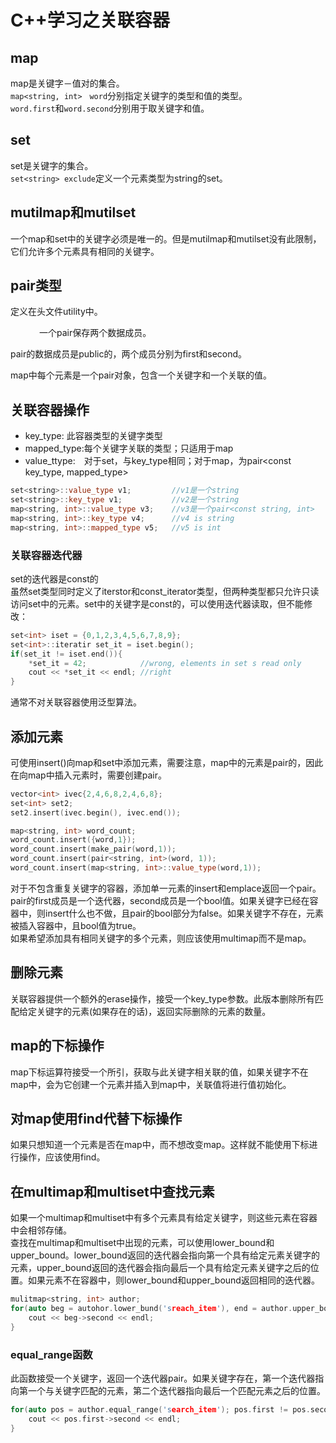 # C++学习之关联容器



## map  
map是关键字－值对的集合。　  
`map<string, int>　word`分别指定关键字的类型和值的类型。      　　　　
`word.first`和`word.second`分别用于取关键字和值。　







## set  
set是关键字的集合。  
`set<string> exclude`定义一个元素类型为string的set。　　　






## mutilmap和mutilset　　
一个map和set中的关键字必须是唯一的。但是mutilmap和mutilset没有此限制，它们允许多个元素具有相同的关键字。　　



## pair类型  

定义在头文件utility中。　　  

　　　
一个pair保存两个数据成员。　　　

pair的数据成员是public的，两个成员分别为first和second。　　　

map中每个元素是一个pair对象，包含一个关键字和一个关联的值。　　

## 关联容器操作   
- key_type: 此容器类型的关键字类型　　
- mapped_type:每个关键字关联的类型；只适用于map  
- value_ttype:　对于set，与key_type相同；对于map，为pair<const key_type, mapped_type>
```cpp
set<string>::value_type v1;         //v1是一个string
set<string>::key_type v1;           //v2是一个string
map<string, int>::value_type v3;    //v3是一个pair<const string, int>
map<string, int>::key_type v4;      //v4 is string
map<string, int>::mapped_type v5;   //v5 is int
```

### 关联容器迭代器　　

set的迭代器是const的  
虽然set类型同时定义了iterstor和const_iterator类型，但两种类型都只允许只读访问set中的元素。set中的关键字是const的，可以使用迭代器读取，但不能修改：  
```cpp
set<int> iset = {0,1,2,3,4,5,6,7,8,9};
set<int>::iteratir set_it = iset.begin();
if(set_it != iset.end()){
    *set_it = 42;            //wrong, elements in set s read only
    cout << *set_it << endl; //right
}
```

通常不对关联容器使用泛型算法。  
 

## 添加元素   
可使用insert()向map和set中添加元素，需要注意，map中的元素是pair的，因此在向map中插入元素时，需要创建pair。
```cpp
vector<int> ivec{2,4,6,8,2,4,6,8};
set<int> set2;
set2.insert(ivec.begin(), ivec.end());
```
```cpp
map<string, int> word_count;
word_count.insert({word,1});
word_count.insert(make_pair(word,1));
word_count.insert(pair<string, int>(word, 1));
word_count.insert(map<string, int>::value_type(word,1));
```

对于不包含重复关键字的容器，添加单一元素的insert和emplace返回一个pair。pair的first成员是一个迭代器，second成员是一个bool值。如果关键字已经在容器中，则insert什么也不做，且pair的bool部分为false。如果关键字不存在，元素被插入容器中，且bool值为true。     
如果希望添加具有相同关键字的多个元素，则应该使用multimap而不是map。  


## 删除元素   
关联容器提供一个额外的erase操作，接受一个key_type参数。此版本删除所有匹配给定关键字的元素(如果存在的话)，返回实际删除的元素的数量。


## map的下标操作  
map下标运算符接受一个所引，获取与此关键字相关联的值，如果关键字不在map中，会为它创建一个元素并插入到map中，关联值将进行值初始化。  


## 对map使用find代替下标操作  
如果只想知道一个元素是否在map中，而不想改变map。这样就不能使用下标进行操作，应该使用find。  



## 在multimap和multiset中查找元素  
如果一个multimap和multiset中有多个元素具有给定关键字，则这些元素在容器中会相邻存储。  
查找在multimap和multiset中出现的元素，可以使用lower_bound和upper_bound。lower_bound返回的迭代器会指向第一个具有给定元素关键字的元素，upper_bound返回的迭代器会指向最后一个具有给定元素关键字之后的位置。如果元素不在容器中，则lower_bound和upper_bound返回相同的迭代器。  
```cpp
mulitmap<string, int> author;
for(auto beg = autohor.lower_bund('sreach_item'), end = author.upper_bound('search_item'); beg != end; beg++){
    cout << beg->second << endl;
}
```

### equal_range函数  
此函数接受一个关键字，返回一个迭代器pair。如果关键字存在，第一个迭代器指向第一个与关键字匹配的元素，第二个迭代器指向最后一个匹配元素之后的位置。  
```cpp
for(auto pos = author.equal_range('search_item'); pos.first != pos.second; pos.first++){
    cout << pos.first->second << endl;
}
```


